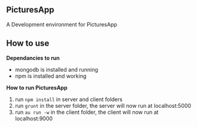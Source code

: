 ## PicturesApp
A Development environment for PicturesApp

## How to use
**Dependancies to run**
- mongodb is installed and running
- npm is installed and working

**How to run PicturesApp**
1. run ```npm install``` in server and client folders
2. run ```grunt``` in the server folder, the server will now run at localhost:5000
3. run ```au run -w``` in the client folder, the client will now run at localhost:9000